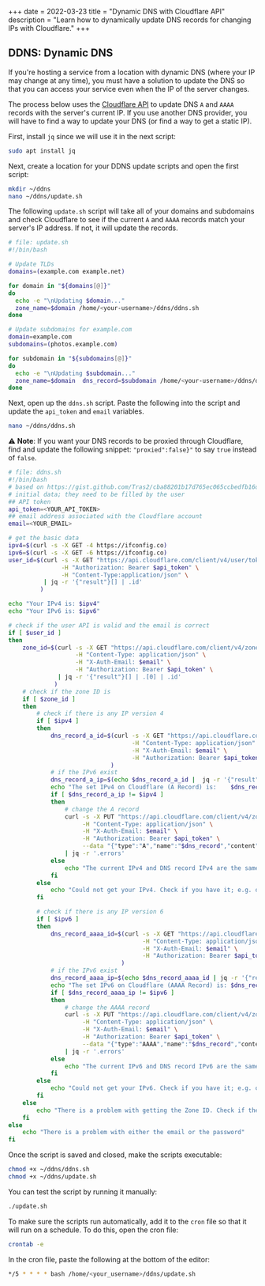 +++
date = 2022-03-23
title = "Dynamic DNS with Cloudflare API"
description = "Learn how to dynamically update DNS records for changing IPs with Cloudflare."
+++

## DDNS: Dynamic DNS

If you're hosting a service from a location with dynamic DNS (where
your IP may change at any time), you must have a solution to update the
DNS so that you can access your service even when the IP of the server
changes.

The process below uses the [Cloudflare API](https://api.cloudflare.com/)
to update DNS `A` and `AAAA` records with the
server's current IP. If you use another DNS provider, you will have to
find a way to update your DNS (or find a way to get a static IP).

First, install `jq` since we will use it in the next script:

```sh
sudo apt install jq
```

Next, create a location for your DDNS update scripts and open the first
script:

```sh
mkdir ~/ddns
nano ~/ddns/update.sh
```

The following `update.sh` script will take all of your
domains and subdomains and check Cloudflare to see if the current
`A` and `AAAA` records match your server's IP
address. If not, it will update the records.

```sh
# file: update.sh
#!/bin/bash

# Update TLDs
domains=(example.com example.net)

for domain in "${domains[@]}"
do
  echo -e "\nUpdating $domain..."
  zone_name=$domain /home/<your-username>/ddns/ddns.sh
done

# Update subdomains for example.com
domain=example.com
subdomains=(photos.example.com)

for subdomain in "${subdomains[@]}"
do
  echo -e "\nUpdating $subdomain..."
  zone_name=$domain  dns_record=$subdomain /home/<your-username>/ddns/ddns.sh
done
```

Next, open up the `ddns.sh` script. Paste the following into
the script and update the `api_token` and `email`
variables.

```sh
nano ~/ddns/ddns.sh
```

:warning: **Note**: If you want your DNS records to be proxied through
Cloudflare, find and update the following snippet:
`"proxied":false}"` to say `true` instead of
`false`.

```sh
# file: ddns.sh
#!/bin/bash
# based on https://gist.github.com/Tras2/cba88201b17d765ec065ccbedfb16d9a
# initial data; they need to be filled by the user
## API token
api_token=<YOUR_API_TOKEN>
## email address associated with the Cloudflare account
email=<YOUR_EMAIL>

# get the basic data
ipv4=$(curl -s -X GET -4 https://ifconfig.co)
ipv6=$(curl -s -X GET -6 https://ifconfig.co)
user_id=$(curl -s -X GET "https://api.cloudflare.com/client/v4/user/tokens/verify" \
               -H "Authorization: Bearer $api_token" \
               -H "Content-Type:application/json" \
          | jq -r '{"result"}[] | .id'
         )

echo "Your IPv4 is: $ipv4"
echo "Your IPv6 is: $ipv6"

# check if the user API is valid and the email is correct
if [ $user_id ]
then
    zone_id=$(curl -s -X GET "https://api.cloudflare.com/client/v4/zones?name=$zone_name&status=active" \
                   -H "Content-Type: application/json" \
                   -H "X-Auth-Email: $email" \
                   -H "Authorization: Bearer $api_token" \
              | jq -r '{"result"}[] | .[0] | .id'
             )
    # check if the zone ID is
    if [ $zone_id ]
    then
        # check if there is any IP version 4
        if [ $ipv4 ]
        then
            dns_record_a_id=$(curl -s -X GET "https://api.cloudflare.com/client/v4/zones/$zone_id/dns_records?type=A&name=$dns_record"  \
                                   -H "Content-Type: application/json" \
                                   -H "X-Auth-Email: $email" \
                                   -H "Authorization: Bearer $api_token"
                             )
            # if the IPv6 exist
            dns_record_a_ip=$(echo $dns_record_a_id |  jq -r '{"result"}[] | .[0] | .content')
            echo "The set IPv4 on Cloudflare (A Record) is:    $dns_record_a_ip"
            if [ $dns_record_a_ip != $ipv4 ]
            then
                # change the A record
                curl -s -X PUT "https://api.cloudflare.com/client/v4/zones/$zone_id/dns_records/$(echo $dns_record_a_id | jq -r '{"result"}[] | .[0] | .id')" \
                     -H "Content-Type: application/json" \
                     -H "X-Auth-Email: $email" \
                     -H "Authorization: Bearer $api_token" \
                     --data "{"type":"A","name":"$dns_record","content":"$ipv4","ttl":1,"proxied":false}" \
                | jq -r '.errors'
            else
                echo "The current IPv4 and DNS record IPv4 are the same."
            fi
        else
            echo "Could not get your IPv4. Check if you have it; e.g. on https://ifconfig.co"
        fi

        # check if there is any IP version 6
        if [ $ipv6 ]
        then
            dns_record_aaaa_id=$(curl -s -X GET "https://api.cloudflare.com/client/v4/zones/$zone_id/dns_records?type=AAAA&name=$dns_record"  \
                                      -H "Content-Type: application/json" \
                                      -H "X-Auth-Email: $email" \
                                      -H "Authorization: Bearer $api_token"
                                )
            # if the IPv6 exist
            dns_record_aaaa_ip=$(echo $dns_record_aaaa_id | jq -r '{"result"}[] | .[0] | .content')
            echo "The set IPv6 on Cloudflare (AAAA Record) is: $dns_record_aaaa_ip"
            if [ $dns_record_aaaa_ip != $ipv6 ]
            then
                # change the AAAA record
                curl -s -X PUT "https://api.cloudflare.com/client/v4/zones/$zone_id/dns_records/$(echo $dns_record_aaaa_id | jq -r '{"result"}[] | .[0] | .id')" \
                     -H "Content-Type: application/json" \
                     -H "X-Auth-Email: $email" \
                     -H "Authorization: Bearer $api_token" \
                     --data "{"type":"AAAA","name":"$dns_record","content":"$ipv6","ttl":1,"proxied":false}" \
                | jq -r '.errors'
            else
                echo "The current IPv6 and DNS record IPv6 are the same."
            fi
        else
            echo "Could not get your IPv6. Check if you have it; e.g. on https://ifconfig.co"
        fi
    else
        echo "There is a problem with getting the Zone ID. Check if the Zone Name is correct."
    fi
else
    echo "There is a problem with either the email or the password"
fi
```

Once the script is saved and closed, make the scripts executable:

```sh
chmod +x ~/ddns/ddns.sh
chmod +x ~/ddns/update.sh
```

You can test the script by running it manually:

```sh
./update.sh
```

To make sure the scripts run automatically, add it to the
`cron` file so that it will run on a schedule. To do this,
open the cron file:

```sh
crontab -e
```

In the cron file, paste the following at the bottom of the editor:

```sh
*/5 * * * * bash /home/<your_username>/ddns/update.sh
```
